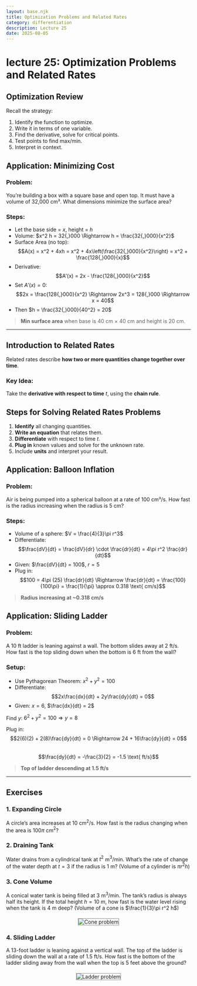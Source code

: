 ```yaml
---
layout: base.njk
title: Optimization Problems and Related Rates
category: differentiation
description: Lecture 25
date: 2025-08-05
---
```


# lecture 25: Optimization Problems and Related Rates

## Optimization Review

Recall the strategy:
1. Identify the function to optimize.
2. Write it in terms of one variable.
3. Find the derivative, solve for critical points.
4. Test points to find max/min.
5. Interpret in context.


## Application: Minimizing Cost

### Problem:
You’re building a box with a square base and open top. It must have a volume of 32,000 cm³. What dimensions minimize the surface area?

### Steps:

- Let the base side = $x$, height = $h$
- Volume: $x^2 h = 32{,}000 \Rightarrow h = \frac{32{,}000}{x^2}$
- Surface Area (no top):  
  $$A(x) = x^2 + 4xh = x^2 + 4x\left(\frac{32{,}000}{x^2}\right) = x^2 + \frac{128{,}000}{x}$$
- Derivative:
  $$A'(x) = 2x - \frac{128{,}000}{x^2}$$
- Set $A'(x) = 0$:
  $$2x = \frac{128{,}000}{x^2} \Rightarrow 2x^3 = 128{,}000 \Rightarrow x = 40$$
- Then $h = \frac{32{,}000}{40^2} = 20$

> **Min surface area** when base is 40 cm × 40 cm and height is 20 cm.

---

## Introduction to Related Rates

Related rates describe **how two or more quantities change together over time**.

### Key Idea:
Take the **derivative with respect to time** $t$, using the **chain rule**.


## Steps for Solving Related Rates Problems

1. **Identify** all changing quantities.
2. **Write an equation** that relates them.
3. **Differentiate** with respect to time $t$.
4. **Plug in** known values and solve for the unknown rate.
5. Include **units** and interpret your result.


## Application: Balloon Inflation

### Problem:
Air is being pumped into a spherical balloon at a rate of 100 cm³/s. How fast is the radius increasing when the radius is 5 cm?

### Steps:
- Volume of a sphere: $V = \frac{4}{3}\pi r^3$
- Differentiate:
  $$\frac{dV}{dt} = \frac{dV}{dr} \cdot \frac{dr}{dt} = 4\pi r^2 \frac{dr}{dt}$$
- Given: $\frac{dV}{dt} = 100$, $r = 5$
- Plug in:
  $$100 = 4\pi (25) \frac{dr}{dt} \Rightarrow \frac{dr}{dt} = \frac{100}{100\pi} = \frac{1}{\pi} \approx 0.318 \text{ cm/s}$$

> **Radius increasing at ~0.318 cm/s**



## Application: Sliding Ladder

### Problem:
A 10 ft ladder is leaning against a wall. The bottom slides away at 2 ft/s. How fast is the top sliding down when the bottom is 6 ft from the wall?

### Setup:
- Use Pythagorean Theorem: $x^2 + y^2 = 100$
- Differentiate:
  $$2x\frac{dx}{dt} + 2y\frac{dy}{dt} = 0$$
- Given: $x = 6$, $\frac{dx}{dt} = 2$

Find $y$: $6^2 + y^2 = 100 \Rightarrow y = 8$

Plug in:
$$2(6)(2) + 2(8)\frac{dy}{dt} = 0 \Rightarrow 24 + 16\frac{dy}{dt} = 0$$  
$$\frac{dy}{dt} = -\frac{3}{2} = -1.5 \text{ ft/s}$$

> **Top of ladder descending at 1.5 ft/s**

---

## Exercises


### 1. Expanding Circle
A circle’s area increases at 10 cm$^2$/s. How fast is the radius changing when the area is $100\pi$ cm$^2$?

### 2. Draining Tank
Water drains from a cylindrical tank at $t^2$ m$^3$/min. What’s the rate of change of the water depth at $t=3$ if the radius is 1 m? (Volume of a cylinder is $\pi r^2 h$)

### 3. Cone Volume
A conical water tank is being filled at 3 m$^3$/min. The tank’s radius is always half its height. If the total height $h=10$ m, how fast is the water level rising when the tank is 4 m deep? (Volume of a cone is $\frac{1}{3}\pi r^2 h$)

<div style="text-align: center; margin: 20px 0;">
    <img src="/images/25-cone.png" alt="Cone problem" style="max-width: 40%; height: auto; border: 1px solid gray;">
</div>

### 4. Sliding Ladder
A 13-foot ladder is leaning against a vertical wall. The top of the ladder is sliding down the wall at a rate of 1.5 ft/s. How fast is the bottom of the ladder sliding away from the wall when the top is 5 feet above the ground?

<div style="text-align: center; margin: 20px 0;">
    <img src="/images/25-ladder.png" alt="Ladder problem" style="max-width: 40%; height: auto; border: 1px solid gray;">
</div>
